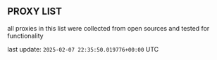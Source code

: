 ## PROXY LIST

all proxies in this list were collected from open sources and tested for functionality

last update: `2025-02-07 22:35:50.019776+00:00` UTC